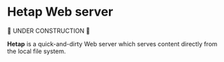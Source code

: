 # Hetap Web server

:construction: UNDER CONSTRUCTION :construction:

**Hetap** is a quick-and-dirty Web server which serves content directly from
the local file system.
